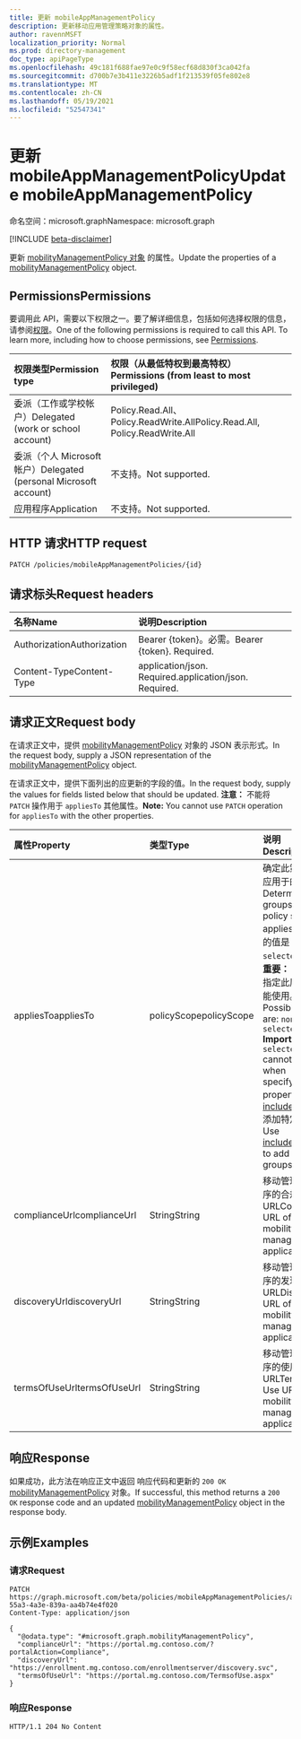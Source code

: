 ```yaml
---
title: 更新 mobileAppManagementPolicy
description: 更新移动应用管理策略对象的属性。
author: ravennMSFT
localization_priority: Normal
ms.prod: directory-management
doc_type: apiPageType
ms.openlocfilehash: 49c181f688fae97e0c9f58ecf68d830f3ca042fa
ms.sourcegitcommit: d700b7e3b411e3226b5adf1f213539f05fe802e8
ms.translationtype: MT
ms.contentlocale: zh-CN
ms.lasthandoff: 05/19/2021
ms.locfileid: "52547341"
---
```

# <a name="update-mobileappmanagementpolicy"></a><span data-ttu-id="d8eb3-103">更新 mobileAppManagementPolicy</span><span class="sxs-lookup"><span data-stu-id="d8eb3-103">Update mobileAppManagementPolicy</span></span>

<span data-ttu-id="d8eb3-104">命名空间：microsoft.graph</span><span class="sxs-lookup"><span data-stu-id="d8eb3-104">Namespace: microsoft.graph</span></span>

[!INCLUDE [beta-disclaimer](../../includes/beta-disclaimer.md)]

<span data-ttu-id="d8eb3-105">更新 [mobilityManagementPolicy 对象](../resources/mobilitymanagementpolicy.md) 的属性。</span><span class="sxs-lookup"><span data-stu-id="d8eb3-105">Update the properties of a [mobilityManagementPolicy](../resources/mobilitymanagementpolicy.md) object.</span></span>

## <a name="permissions"></a><span data-ttu-id="d8eb3-106">Permissions</span><span class="sxs-lookup"><span data-stu-id="d8eb3-106">Permissions</span></span>

<span data-ttu-id="d8eb3-p101">要调用此 API，需要以下权限之一。要了解详细信息，包括如何选择权限的信息，请参阅[权限](/graph/permissions-reference)。</span><span class="sxs-lookup"><span data-stu-id="d8eb3-p101">One of the following permissions is required to call this API. To learn more, including how to choose permissions, see [Permissions](/graph/permissions-reference).</span></span>

|<span data-ttu-id="d8eb3-109">权限类型</span><span class="sxs-lookup"><span data-stu-id="d8eb3-109">Permission type</span></span>|<span data-ttu-id="d8eb3-110">权限（从最低特权到最高特权）</span><span class="sxs-lookup"><span data-stu-id="d8eb3-110">Permissions (from least to most privileged)</span></span>|
|:---|:---|
|<span data-ttu-id="d8eb3-111">委派（工作或学校帐户）</span><span class="sxs-lookup"><span data-stu-id="d8eb3-111">Delegated (work or school account)</span></span>|<span data-ttu-id="d8eb3-112">Policy.Read.All、Policy.ReadWrite.All</span><span class="sxs-lookup"><span data-stu-id="d8eb3-112">Policy.Read.All, Policy.ReadWrite.All</span></span>|
|<span data-ttu-id="d8eb3-113">委派（个人 Microsoft 帐户）</span><span class="sxs-lookup"><span data-stu-id="d8eb3-113">Delegated (personal Microsoft account)</span></span> | <span data-ttu-id="d8eb3-114">不支持。</span><span class="sxs-lookup"><span data-stu-id="d8eb3-114">Not supported.</span></span>|
|<span data-ttu-id="d8eb3-115">应用程序</span><span class="sxs-lookup"><span data-stu-id="d8eb3-115">Application</span></span> | <span data-ttu-id="d8eb3-116">不支持。</span><span class="sxs-lookup"><span data-stu-id="d8eb3-116">Not supported.</span></span>|

## <a name="http-request"></a><span data-ttu-id="d8eb3-117">HTTP 请求</span><span class="sxs-lookup"><span data-stu-id="d8eb3-117">HTTP request</span></span>

<!-- {
  "blockType": "ignored"
}
-->

``` http
PATCH /policies/mobileAppManagementPolicies/{id}
```

## <a name="request-headers"></a><span data-ttu-id="d8eb3-118">请求标头</span><span class="sxs-lookup"><span data-stu-id="d8eb3-118">Request headers</span></span>

|<span data-ttu-id="d8eb3-119">名称</span><span class="sxs-lookup"><span data-stu-id="d8eb3-119">Name</span></span>|<span data-ttu-id="d8eb3-120">说明</span><span class="sxs-lookup"><span data-stu-id="d8eb3-120">Description</span></span>|
|:---|:---|
|<span data-ttu-id="d8eb3-121">Authorization</span><span class="sxs-lookup"><span data-stu-id="d8eb3-121">Authorization</span></span>|<span data-ttu-id="d8eb3-p102">Bearer {token}。必需。</span><span class="sxs-lookup"><span data-stu-id="d8eb3-p102">Bearer {token}. Required.</span></span>|
|<span data-ttu-id="d8eb3-124">Content-Type</span><span class="sxs-lookup"><span data-stu-id="d8eb3-124">Content-Type</span></span>|<span data-ttu-id="d8eb3-p103">application/json. Required.</span><span class="sxs-lookup"><span data-stu-id="d8eb3-p103">application/json. Required.</span></span>|

## <a name="request-body"></a><span data-ttu-id="d8eb3-127">请求正文</span><span class="sxs-lookup"><span data-stu-id="d8eb3-127">Request body</span></span>

<span data-ttu-id="d8eb3-128">在请求正文中，提供 [mobilityManagementPolicy](../resources/mobilitymanagementpolicy.md) 对象的 JSON 表示形式。</span><span class="sxs-lookup"><span data-stu-id="d8eb3-128">In the request body, supply a JSON representation of the [mobilityManagementPolicy](../resources/mobilitymanagementpolicy.md) object.</span></span>

<span data-ttu-id="d8eb3-129">在请求正文中，提供下面列出的应更新的字段的值。</span><span class="sxs-lookup"><span data-stu-id="d8eb3-129">In the request body, supply the values for fields listed below that should be updated.</span></span> <span data-ttu-id="d8eb3-130">**注意：** 不能将 `PATCH` 操作用于 `appliesTo` 其他属性。</span><span class="sxs-lookup"><span data-stu-id="d8eb3-130">**Note:** You cannot use `PATCH` operation for `appliesTo` with the other properties.</span></span>

|<span data-ttu-id="d8eb3-131">属性</span><span class="sxs-lookup"><span data-stu-id="d8eb3-131">Property</span></span>|<span data-ttu-id="d8eb3-132">类型</span><span class="sxs-lookup"><span data-stu-id="d8eb3-132">Type</span></span>|<span data-ttu-id="d8eb3-133">说明</span><span class="sxs-lookup"><span data-stu-id="d8eb3-133">Description</span></span>|
|:---|:---|:---|
|<span data-ttu-id="d8eb3-134">appliesTo</span><span class="sxs-lookup"><span data-stu-id="d8eb3-134">appliesTo</span></span>|<span data-ttu-id="d8eb3-135">policyScope</span><span class="sxs-lookup"><span data-stu-id="d8eb3-135">policyScope</span></span>|<span data-ttu-id="d8eb3-136">确定此策略设置应用于的组。</span><span class="sxs-lookup"><span data-stu-id="d8eb3-136">Determines the groups this policy setting applies to.</span></span> <span data-ttu-id="d8eb3-137">可能的值是 `none` `all` `selected` **：、、重要：** `selected` 指定此属性时不能使用。</span><span class="sxs-lookup"><span data-stu-id="d8eb3-137">Possible values are: `none`, `all`, `selected` **Important:** `selected` cannot be used when specifying this property.</span></span> <span data-ttu-id="d8eb3-138">使用 [includedGroups](../api/mobileappmanagementpolicies-post-includedgroups.md) 添加特定组。</span><span class="sxs-lookup"><span data-stu-id="d8eb3-138">Use [includedGroups](../api/mobileappmanagementpolicies-post-includedgroups.md) to add specific groups.</span></span>|
|<span data-ttu-id="d8eb3-139">complianceUrl</span><span class="sxs-lookup"><span data-stu-id="d8eb3-139">complianceUrl</span></span>|<span data-ttu-id="d8eb3-140">String</span><span class="sxs-lookup"><span data-stu-id="d8eb3-140">String</span></span>|<span data-ttu-id="d8eb3-141">移动管理应用程序的合规性 URL</span><span class="sxs-lookup"><span data-stu-id="d8eb3-141">Compliance URL of the mobility management application</span></span>|
|<span data-ttu-id="d8eb3-142">discoveryUrl</span><span class="sxs-lookup"><span data-stu-id="d8eb3-142">discoveryUrl</span></span>|<span data-ttu-id="d8eb3-143">String</span><span class="sxs-lookup"><span data-stu-id="d8eb3-143">String</span></span>|<span data-ttu-id="d8eb3-144">移动管理应用程序的发现 URL</span><span class="sxs-lookup"><span data-stu-id="d8eb3-144">Discovery URL of the mobility management application</span></span>|
|<span data-ttu-id="d8eb3-145">termsOfUseUrl</span><span class="sxs-lookup"><span data-stu-id="d8eb3-145">termsOfUseUrl</span></span>|<span data-ttu-id="d8eb3-146">String</span><span class="sxs-lookup"><span data-stu-id="d8eb3-146">String</span></span>|<span data-ttu-id="d8eb3-147">移动管理应用程序的使用条款 URL</span><span class="sxs-lookup"><span data-stu-id="d8eb3-147">Terms of Use URL of the mobility management application</span></span>|

## <a name="response"></a><span data-ttu-id="d8eb3-148">响应</span><span class="sxs-lookup"><span data-stu-id="d8eb3-148">Response</span></span>

<span data-ttu-id="d8eb3-149">如果成功，此方法在响应正文中返回 响应代码和更新的 `200 OK` [mobilityManagementPolicy](../resources/mobilitymanagementpolicy.md) 对象。</span><span class="sxs-lookup"><span data-stu-id="d8eb3-149">If successful, this method returns a `200 OK` response code and an updated [mobilityManagementPolicy](../resources/mobilitymanagementpolicy.md) object in the response body.</span></span>

## <a name="examples"></a><span data-ttu-id="d8eb3-150">示例</span><span class="sxs-lookup"><span data-stu-id="d8eb3-150">Examples</span></span>

### <a name="request"></a><span data-ttu-id="d8eb3-151">请求</span><span class="sxs-lookup"><span data-stu-id="d8eb3-151">Request</span></span>

<!-- {
  "blockType": "request",
  "name": "update_mobilitymanagementpolicy"
}
-->

``` http
PATCH https://graph.microsoft.com/beta/policies/mobileAppManagementPolicies/ab90bacf-55a3-4a3e-839a-aa4b74e4f020
Content-Type: application/json

{
  "@odata.type": "#microsoft.graph.mobilityManagementPolicy",
  "complianceUrl": "https://portal.mg.contoso.com/?portalAction=Compliance",
  "discoveryUrl": "https://enrollment.mg.contoso.com/enrollmentserver/discovery.svc",
  "termsOfUseUrl": "https://portal.mg.contoso.com/TermsofUse.aspx"
}
```

### <a name="response"></a><span data-ttu-id="d8eb3-152">响应</span><span class="sxs-lookup"><span data-stu-id="d8eb3-152">Response</span></span>

<!-- {
  "blockType": "response",
  "truncated": true
}
-->

``` http
HTTP/1.1 204 No Content
```
